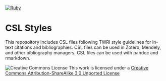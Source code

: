 [![Ruby](https://github.com/TxWRI/csl/actions/workflows/ruby.yml/badge.svg)](https://github.com/TxWRI/csl/actions/workflows/ruby.yml)

# CSL Styles

This reposoitory includes CSL files following TWRI style guidelines for in-text citations and bibliographies. CSL files can be used in Zotero, Mendely, and other bibliography managers. CSL files can be used with pandoc and rmarkdown.

![Creative Commons License](https://creativecommons.org/licenses/by-sa/3.0/88.31.png)
This work is licensed under a [Creative Commons Attribution-ShareAlike 3.0 Unported License](https://creativecommons.org/licenses/by-sa/3.0/)